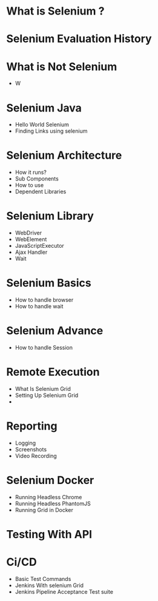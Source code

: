 # What is Selenium ?

# Selenium Evaluation History

# What is Not Selenium
- W

# Selenium Java 
- Hello World Selenium 
- Finding Links using selenium 

# Selenium Architecture 
- How it runs?
- Sub Components
- How to use
- Dependent Libraries 

# Selenium Library 
- WebDriver
- WebElement
- JavaScriptExecutor
- Ajax Handler
- Wait

# Selenium Basics
- How to handle browser
- How to handle wait

# Selenium Advance
- How to handle Session

# Remote Execution
- What Is Selenium Grid
- Setting Up Selenium Grid
- 

# Reporting 
- Logging 
- Screenshots 
- Video Recording 

# Selenium Docker 
- Running Headless Chrome
- Running Headless PhantomJS
- Running Grid in Docker 


# Testing With API 

# Ci/CD
- Basic Test Commands 
- Jenkins With selenium Grid
- Jenkins Pipeline Acceptance Test suite 